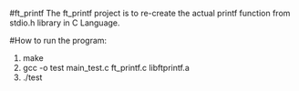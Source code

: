 #ft_printf
The ft_printf project is to re-create the actual printf function from stdio.h library in C Language.

#How to run the program:
1) make    
2) gcc -o test main_test.c ft_printf.c libftprintf.a    
3) ./test